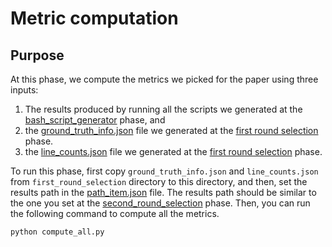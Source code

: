 # Metric computation

## Purpose

At this phase, we compute the metrics we picked for 
the paper using three inputs:
1. The results produced by running all the scripts we generated at
the [bash_script_generator](/bash_script_generator) phase, and
2. the [ground_truth_info.json](/first_round_selection/ground_truth_info.json)
file we generated at the [first round selection](/first_round_selection) phase.
3. the [line_counts.json](/first_round_selection/line_counts.json)
file we generated at the [first round selection](/first_round_selection) phase.

To run this phase, first copy `ground_truth_info.json` and `line_counts.json` from `first_round_selection` directory to this directory, and
then, set the results path in the [path_item.json](path_item.json) file. The
results path should be similar to the one you set at the [second_round_selection](/second_round_selection) phase.
Then, you can run the following command to compute all the metrics.

```
python compute_all.py
```

